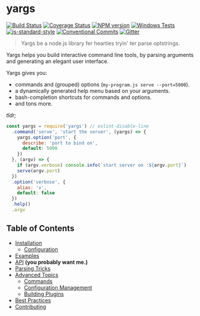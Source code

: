 # yargs

[![Build Status][travis-image]][travis-url]
[![Coverage Status][coveralls-image]][coveralls-url]
[![NPM version][npm-image]][npm-url]
[![Windows Tests][windows-image]][windows-url]
[![js-standard-style][standard-image]][standard-url]
[![Conventional Commits][conventional-commits-image]][conventional-commits-url]
[![Gitter][gitter-image]][gitter-url]

> Yargs be a node.js library fer hearties tryin' ter parse optstrings.

Yargs helps you build interactive command line tools, by parsing arguments and generating an elegant user interface.

Yargs gives you:

* commands and (grouped) options (`my-program.js serve --port=5000`).
* a dynamically generated help menu based on your arguments.
* bash-completion shortcuts for commands and options.
* and tons more.

_tldr;_

```js
const yargs = require('yargs') // eslint-disable-line
  .command('serve', 'start the server', (yargs) => {
    yargs.option('port', {
      describe: 'port to bind on',
      default: 5000
    })    
  }, (argv) => {
    if (argv.verbose) console.info(`start server on :${argv.port}`)
    serve(argv.port)
  })
  .option('verbose', {
    alias: 'v',
    default: false
  })
  .help()
  .argv
```

## Table of Contents

* [Installation](/docs/installation.md)
  * [Configuration](/docs/installation.md#configuration)
* [Examples](/docs/examples.md)
* [API](/docs/api.md) **(you probably want me.)**
* [Parsing Tricks](/docs/tricks.md)
* [Advanced Topics](/docs/advanced.md)
  * [Commands](/docs/advanced.md#commands)
  * [Configuration Management](/docs/advanced.md#configuration)
  * [Building Plugins](/docs/advanced.md#plugins)
* [Best Practices](/docs/best-practices.md)
* [Contributing](/contributing.md)

[travis-url]: https://travis-ci.org/yargs/yargs
[travis-image]: https://img.shields.io/travis/yargs/yargs/master.svg
[coveralls-url]: https://coveralls.io/github/yargs/yargs
[coveralls-image]: https://img.shields.io/coveralls/yargs/yargs.svg
[npm-url]: https://www.npmjs.com/package/yargs
[npm-image]: https://img.shields.io/npm/v/yargs.svg
[windows-url]: https://ci.appveyor.com/project/bcoe/yargs-ljwvf
[windows-image]: https://img.shields.io/appveyor/ci/bcoe/yargs-ljwvf/master.svg?label=Windows%20Tests
[standard-image]: https://img.shields.io/badge/code%20style-standard-brightgreen.svg
[standard-url]: http://standardjs.com/
[conventional-commits-image]: https://img.shields.io/badge/Conventional%20Commits-1.0.0-yellow.svg
[conventional-commits-url]: https://conventionalcommits.org/
[gitter-image]: https://img.shields.io/gitter/room/nwjs/nw.js.svg?maxAge=2592000
[gitter-url]: https://gitter.im/yargs/Lobby?utm_source=share-link&utm_medium=link&utm_campaign=share-link
